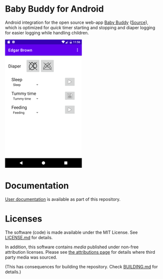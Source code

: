 # Baby Buddy for Android

Android integration for the open source web-app
[Baby Buddy](https://docs.baby-buddy.net/)
([Source](https://github.com/babybuddy/babybuddy)), which is optimized for
_quick_ timer starting and stopping and diaper logging for easier logging
while handling children.

![Example image of the application](doc/images/demo_screenie-smaller.png)

# Documentation

[User documentation](doc/index.md) is available as part of this repository.

# Licenses

The software (code) is made available under the MIT License.
See [LICENSE.md](LICENSE.md) for details.

In addition, this software contains _media_ published under
non-free attribution licenses. Please see
[the attributions page](ATTRIBUTIONS.md) for details where
third party media was sourced.

(This has consequences for building the repository. Check
[BUILDING.md](BUILDING.md) for details.)
